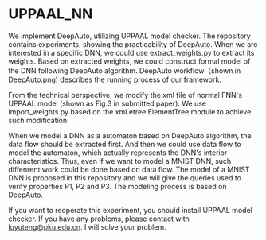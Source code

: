 # UPPAAL_NN
We implement DeepAuto, utilizing UPPAAL model checker. The repository contains experiments, showing the practicability of DeepAuto. When we are interested in a specific DNN, we could use extract_weights.py to extract its weights. Based on extracted weights, we could construct formal model of the DNN following DeepAuto algorithm. DeepAuto workflow（shown in DeepAuto.png) describes the running process of our framework. 

From the technical perspective, we modify the xml file of normal FNN's UPPAAL model (shown as Fig.3 in submitted paper). We use import_weights.py based on the xml.etree.ElementTree module to achieve such modification.

When we model a DNN as a automaton based on DeepAuto algorithm, the data flow should be extracted first. And then we could use data flow to model the automaton, which actually represents the DNN's interior characteristics. Thus, even if we want to model a MNIST DNN, such diffenrent work could be done based on data flow. The model of a MNIST DNN is proposed in this repository and we will give the queries used to verify properties P1, P2 and P3. The modeling process is based on DeepAuto.

If you want to reoperate this experiment, you should install UPPAAL model checker. If you have any problems, please contact with luyuteng@pku.edu.cn. I will solve your problem.
